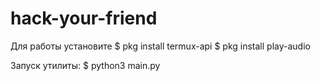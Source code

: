 # hack-your-friend

Для работы установите 
$ pkg install termux-api
$ pkg install play-audio

Запуск утилиты:
$ python3 main.py
